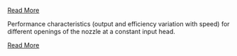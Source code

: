 [Read More](docs/10.Turbines.pdf)

Performance characteristics (output and efficiency variation with speed) for different openings of the nozzle at a constant input head.

[Read More](docs/10.Turbines.pdf)
